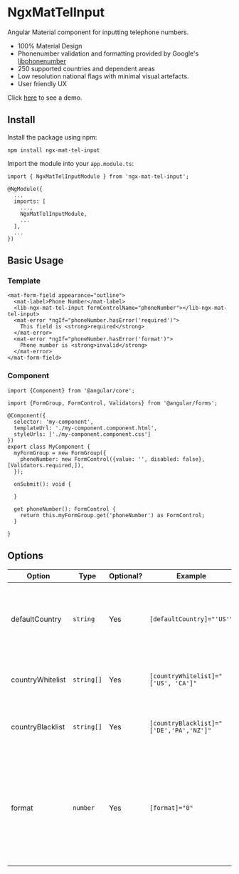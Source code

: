 # NgxMatTelInput

Angular Material component for inputting telephone numbers.

* 100% Material Design
* Phonenumber validation and formatting provided by Google's [libphonenumber](https://github.com/google/libphonenumber)
* 250 supported countries and dependent areas
* Low resolution national flags with minimal visual artefacts.
* User friendly UX

Click [here](https://ngx-mat-tel-input.web.app/) to see a demo.

## Install

Install the package using npm:

    npm install ngx-mat-tel-input

Import the module into your `app.module.ts`:

    import { NgxMatTelInputModule } from 'ngx-mat-tel-input';

    @NgModule({
      ...
      imports: [
        ...,
        NgxMatTelInputModule,
        ...
      ],
      ...
    })

## Basic Usage

### Template

    <mat-form-field appearance="outline">
      <mat-label>Phone Number</mat-label>
      <lib-ngx-mat-tel-input formControlName="phoneNumber"></lib-ngx-mat-tel-input>
      <mat-error *ngIf="phoneNumber.hasError('required')">
        This field is <strong>required</strong>
      </mat-error>
      <mat-error *ngIf="phoneNumber.hasError('format')">
        Phone number is <strong>invalid</strong>
      </mat-error>
    </mat-form-field>

### Component

    import {Component} from '@angular/core';
    
    import {FormGroup, FormControl, Validators} from '@angular/forms';
    
    @Component({
      selector: 'my-component',
      templateUrl: './my-component.component.html',
      styleUrls: ['./my-component.component.css']
    })
    export class MyComponent { 
      myFormGroup = new FormGroup({
        phoneNumber: new FormControl({value: '', disabled: false}, [Validators.required,]),
      });
    
      onSubmit(): void {
    
      }
    
      get phoneNumber(): FormControl {
        return this.myFormGroup.get('phoneNumber') as FormControl;
      }
    
    }

## Options

| Option           | Type           | Optional? | Example                                   | Default         | Description                                                                                                                                                                                |
|------------------|----------------|-----------|-------------------------------------------|-----------------|--------------------------------------------------------------------------------------------------------------------------------------------------------------------------------------------|
| defaultCountry   | ```string```   | Yes       | ```[defaultCountry]="'US'"```               | ```undefined``` | The country to be selected by default in the country picker. If omitted, the default will be the first country in English alphabetical order (Afghanistan).                              |
| countryWhitelist | ```string[]``` | Yes       | ```[countryWhitelist]="['US', 'CA']"```     | ```undefined``` | List of countries to **include** in the country picker. If omitted all countries are displayed.                                                                                          |
| countryBlacklist | ```string[]``` | Yes       | ```[countryBlacklist]="['DE','PA','NZ']"``` | ```undefined``` | List of countries to **exclude** from the country picker. If omitted all countries are displayed.                                                                                        |
| format           | ```number```   | Yes       | ```[format]="0"```                          | ```0```         | The format of the phone number written to form control named "phoneNumber".<ul><li>0 - E164 *(Recommended)*</li><li>1 - INTERNATIONAL</li><li>2 - NATIONAL</li><li>3 - RFC3966</li></ul> |
